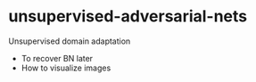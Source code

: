 # unsupervised-adversarial-nets
Unsupervised domain adaptation

- To recover BN later
- How to visualize images